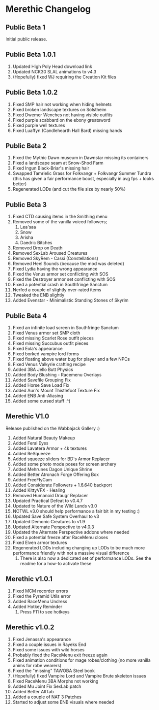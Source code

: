 # Merethic Changelog

## Public Beta 1
Initial public release.

## Public Beta 1.0.1
1. Updated High Poly Head download link
2. Updated NCK30 SLAL animations to v4.3
3. (Hopefully) fixed WJ requiring the Creation Kit files

## Public Beta 1.0.2
1. Fixed SMP hair not working when hiding helmets
2. Fixed broken landscape textures on Solstheim
3. Fixed Dwemer Wenches not having visible outfits
4. Fixed purple scabbard on the ebony greatsword
5. Fixed purple well textures
6. Fixed Luaffyn (Candlehearth Hall Bard) missing hands

## Public Beta 2
1. Fixed the Mythic Dawn museum in Dawnstar missing its containers
2. Fixed a landscape seam at Snow-Shod Farm
3. Fixed Ingun Black-Briar's missing hair
4. Swapped Tamrielic Grass for Folkvangr + Folkvangr Summer Tundra (this has given a fair performance boost, especially in avg fps + looks better)
5. Regenerated LODs (and cut the file size by nearly 50%)

## Public Beta 3
1. Fixed CTD causing items in the Smithing menu
2. Removed some of the vanilla voiced followers;
   1. Lea'saa
   2. Snow
   3. Arisha
   4. Daedric Bitches
3. Removed Drop on Death
4. Removed SexLab Aroused Creatures
5. Removed SkyRem - Cassi (Constellations)
6. Removed Heel Sounds (because the mod was deleted)
7. Fixed Lydia having the wrong appearance
8. Fixed the Venus armor set conflicting with SOS
9. Fixed the Destroyer armor set conflicting with SOS
10. Fixed a potential crash in Southfringe Sanctum
11. Nerfed a couple of slightly over-rated items
12. Tweaked the ENB slightly
13. Added Evenstar - Minimalistic Standing Stones of Skyrim

## Public Beta 4
1. Fixed an infinite load screen in Southfringe Sanctum
2. Fixed Venus armor set SMP cloth
3. Fixed missing Scarlet Rose outfit pieces
4. Fixed missing Succubus outfit pieces
5. Fixed Eola's appearance
6. Fixed borked vampire lord forms
7. Fixed floating above water bug for player and a few NPCs 
9. Fixed Venus Valkyrie crafting recipe
10. Added 3BA Jello Butt Physics
11. Added Body Blushing - Racemenu Overlays
12. Added Savefile Grouping Fix
13. Added Horse Save Load Fix
14. Added Auri's Mount Thistlefoot Texture Fix
15. Added ENB Anti-Aliasing
16. Added some cursed stuff :^)

## Merethic V1.0
Release published on the Wabbajack Gallery :)
1. Added Natural Beauty Makeup 
2. Added Feral Eyes
3. Added Lavatera Armor + 4k textures
4. Added ReSqueeze
5. Added squeeze sliders for BD's Armor Replacer
6. Added some photo mode poses for screen archery
7. Added Mehrunes Dagon Unique Shrine
8. Added Better Atronach Forge Offering Box
9. Added FreeFlyCam
10. Added Considerate Followers + 1.6.640 backport
11. Added KittyVFX - Healing
12. Removed Humanoid Draugr Replacer
13. Updated Practical Defeat to v0.4.7
14. Updated to Nature of the Wild Lands v3.0
   1.  NOTWL v3.0 should help performance a fair bit in my testing :)
15. Updated Save Safe System Overhaul to v3
16. Updated Demonic Creatures to v1.9
17. Updated Alternate Perspective to v4.0.3
18. Updated the Alternate Perspective addons where needed
19. Fixed a potential freeze after RaceMenu closes
20. Fixed Elven armor textures
21. Regenerated LODs including changing up LODs to be much more performance friendly with not a massive visual difference
    1.  There is also now a dedicated set of performance LODs. See the readme for a how-to activate these

## Merethic v1.0.1
1. Fixed MCM recorder errors
2. Fixed the Pyramid Utils error
3. Added RaceMenu Undress
4. Added Hotkey Reminder
   1. Press F11 to see hotkeys

## Merethic v1.0.2
1. Fixed Jenassa's appearance
2. Fixed a couple issues in Rayeks End
3. Fixed some issues with wild horses
4. Probably fixed the RaceMenu exit freeze again
5. Fixed animation conditions for mage robes/clothing (no more vanilla anims for robe wearers)
6. Fixed the "missing" TAWOBA Steel book
7. (Hopefully) fixed Vampire Lord and Vampire Brute skeleton issues
8. Fixed RaceMenu 3BA Morphs not working
9. Added Mu Joint Fix SexLab patch
10. Added Better AltTab
11. Added a couple of NAT 3 Patches
12. Started to adjust some ENB visuals where needed
